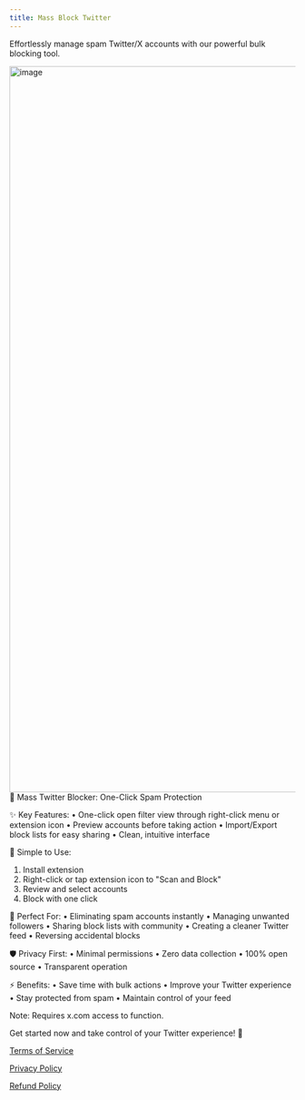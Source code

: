 ```yaml
---
title: Mass Block Twitter
---
```


Effortlessly manage spam Twitter/X accounts with our powerful bulk blocking tool.

<img width="1280" alt="image" src="https://github.com/user-attachments/assets/5acbb16b-45de-4d95-996e-a3ecc51b701d" />
🚫 Mass Twitter Blocker: One-Click Spam Protection

✨ Key Features:
• One-click open filter view through right-click menu or extension icon
• Preview accounts before taking action
• Import/Export block lists for easy sharing
• Clean, intuitive interface

🔧 Simple to Use:

1. Install extension
2. Right-click or tap extension icon to "Scan and Block"
3. Review and select accounts
4. Block with one click

💪 Perfect For:
• Eliminating spam accounts instantly
• Managing unwanted followers
• Sharing block lists with community
• Creating a cleaner Twitter feed
• Reversing accidental blocks

🛡️ Privacy First:
• Minimal permissions
• Zero data collection
• 100% open source
• Transparent operation

⚡️ Benefits:
• Save time with bulk actions
• Improve your Twitter experience
• Stay protected from spam
• Maintain control of your feed

Note: Requires x.com access to function.

Get started now and take control of your Twitter experience! 🌟

[Terms of Service](./terms.md)

[Privacy Policy](./privacy.md)

[Refund Policy](./refund.md)

